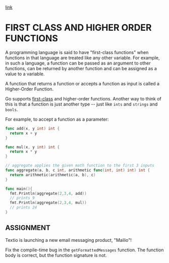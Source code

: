[link](https://boot.dev/course/3b39d0f6-f944-4f1b-832d-a1daba32eda4/9bfdb774-7cf6-4d6b-95b7-9ef498a340d8/129d9a6f-1b4b-4fbd-92c9-6bb70850e29d)

# FIRST CLASS AND HIGHER ORDER FUNCTIONS
A programming language is said to have "first-class functions" when functions in that language are treated like any other variable. For example, in such a language, a function can be passed as an argument to other functions, can be returned by another function and can be assigned as a value to a variable.

A function that returns a function or accepts a function as input is called a Higher-Order Function.

Go supports [first-class](https://developer.mozilla.org/en-US/docs/Glossary/First-class_Function) and higher-order functions. Another way to think of this is that a function is just another type -- just like `ints` and `strings` and `bools`.

For example, to accept a function as a parameter:

```go
func add(x, y int) int {
  return x + y
}

func mul(x, y int) int {
  return x * y
}

// aggregate applies the given math function to the first 3 inputs
func aggregate(a, b, c int, arithmetic func(int, int) int) int {
  return arithmetic(arithmetic(a, b), c)
}

func main(){
  fmt.Println(aggregate(2,3,4, add))
  // prints 9
  fmt.Println(aggregate(2,3,4, mul))
  // prints 24
}
```

## ASSIGNMENT
Textio is launching a new email messaging product, "Mailio"!

Fix the compile-time bug in the `getFormattedMessages` function. The function body is correct, but the function signature is not.